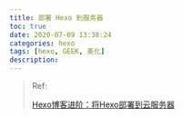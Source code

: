 ```yaml
---
title: 部署 Hexo 到服务器
toc: true
date: 2020-07-09 13:38:24
categories: hexo
tags: [hexo, GEEK, 美化]
description:
---
```


> Ref:
>
> [Hexo博客进阶：将Hexo部署到云服务器](https://qianfanguojin.github.io/2020/03/03/Hexo博客进阶：将Hexo部署到云服务器/)

